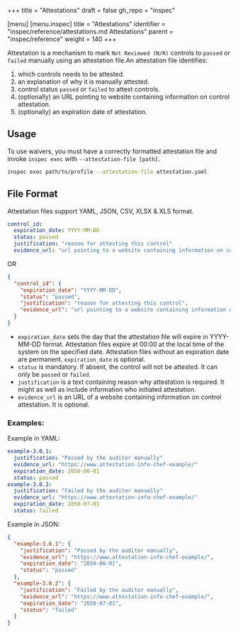 +++
title = "Attestations"
draft = false
gh_repo = "inspec"

[menu]
  [menu.inspec]
    title = "Attestations"
    identifier = "inspec/reference/attestations.md Attestations"
    parent = "inspec/reference"
    weight = 140
+++

Attestation is a mechanism to mark `Not Reviewed (N/R)` controls to `passed` or `failed` manually using an attestation file.An attestation file identifies:

1. which controls needs to be attested.
2. an explanation of why it is manually attested.
3. control status `passed` or `failed` to attest controls.
3. (optionally) an URL pointing to website containing information on control attestation.
4. (optionally) an expiration date of attestation.

## Usage

To use waivers, you must have a correctly formatted attestation file and
invoke `inspec exec` with `--attestation-file [path]`.

```bash
inspec exec path/to/profile --attestation-file attestation.yaml
```

## File Format

Attestation files support YAML, JSON, CSV, XLSX & XLS format.

```yaml
control_id:
  expiration_date: YYYY-MM-DD
  status: passed
  justification: "reason for attesting this control"
  evidence_url: "url pointing to a website containing information on control attestation"
```

OR

```json
{
  "control_id": {
    "expiration_date": "YYYY-MM-DD",
    "status": "passed",
    "justification": "reason for attesting this control",
    "evidence_url": "url pointing to a website containing information on control attestation"
  }
}
```

- `expiration_date` sets the day that the attestation file will expire in YYYY-MM-DD format. Attestation files expire at 00:00 at the local time of the system on the specified date. Attestation files without an expiration date are permanent. `expiration_date` is optional.
- `status` is mandatory. If absent, the control will not be attested. It can only be `passed` or `failed`.
- `justification` is a text containing reason why attestation is required. It might as well as include information who initiated attestation.
- `evidence_url` is an URL of a website containing information on control attestation. It is optional.

### Examples:

Example in YAML:

```yaml
example-3.0.1:
  justification: "Passed by the auditor manually"
  evidence_url: "https://www.attestation-info-chef-example/"
  expiration_date: 2050-06-01
  status: passed
example-3.0.2:
  justification: "Failed by the auditor manually"
  evidence_url: "https://www.attestation-info-chef-example/"
  expiration_date: 2050-07-01
  status: failed
```

Example in JSON:

```json
{
  "example-3.0.1": {
    "justification": "Passed by the auditor manually",
    "evidence_url": "https://www.attestation-info-chef-example/",
    "expiration_date": "2050-06-01",
    "status": "passed"
  },
  "example-3.0.2": {
    "justification": "Failed by the auditor manually",
    "evidence_url": "https://www.attestation-info-chef-example/",
    "expiration_date": "2050-07-01",
    "status": "failed"
  }
}
```
